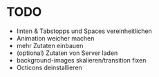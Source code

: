 # TODO

 - linten & Tabstopps und Spaces vereinheitlichen
 - Animation weicher machen
 - mehr Zutaten einbauen
 - (optional) Zutaten von Server laden
 - background-images skalieren/transition fixen
 - Octicons deinstallieren